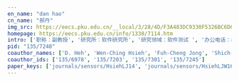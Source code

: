 ```yaml
---
en_name: "dan hao"
cn_name: "郝丹"
img_src: https://eecs.pku.edu.cn/__local/3/28/4D/F3A483DC9330F5326BC6D6E2DE2_67A4ABFB_37B03.jpg?e=.jpg
homepage: https://eecs.pku.edu.cn/info/1338/7114.htm
intro: ['职称：副教授', '研究所：软件研究所', '研究领域：软件测试 ', '办公电话：86-10-62757008', '电子邮件：haod@sei.pku.edu.cn', '个人主页：http://www.sei.pku.edu.cn/~haod ']
pid: "135/7248"
coauthor_names: ['D. Heh', 'Wen-Ching Hsieh', 'Fuh-Cheng Jong', 'Shich-Chuan Wu']
coauthor_ids: ['135/6978', '135/7203', '135/7301', '135/7245']
paper_keys: ['journals/sensors/HsiehLJ14', 'journals/sensors/HsiehLJW16']
---
```

